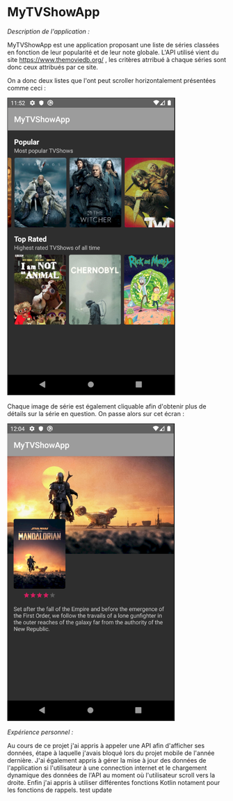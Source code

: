 # MyTVShowApp

_Description de l'application :_

MyTVShowApp est une application proposant une liste de séries classées en fonction de leur popularité et de leur note globale. 
L'API utilisé vient du site https://www.themoviedb.org/ , les critères atrribué à chaque séries sont donc ceux attribués par ce site.

On a donc deux listes que l'ont peut scroller horizontalement présentées comme ceci :

![ScreenShot](Capture_app.PNG)

Chaque image de série est également cliquable afin d'obtenir plus de détails sur la série en question. On passe alors sur cet écran :

![ScreenShot](Capture_app_2.PNG)

_Expérience personnel :_

Au cours de ce projet j'ai appris à appeler une API afin d'afficher ses données, étape à laquelle j'avais bloqué lors du projet mobile de l'année dernière.
J'ai également appris à gérer la mise à jour des données de l'application si l'utilisateur à une connection internet et le chargement dynamique des données de l'API au moment où l'utilisateur scroll vers la droite.
Enfin j'ai appris à utiliser différentes fonctions Kotlin notament pour les fonctions de rappels.
test update
